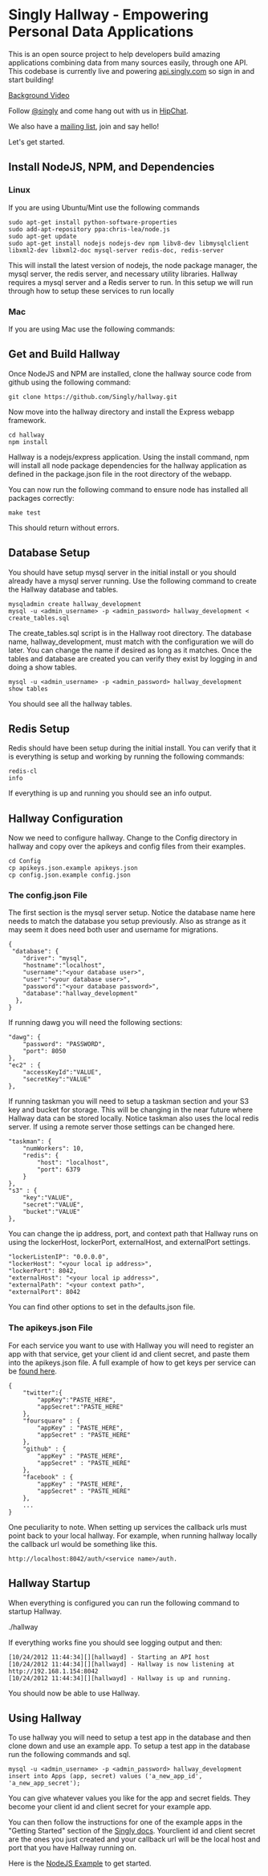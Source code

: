 # Singly Hallway - Empowering Personal Data Applications

This is an open source project to help developers build amazing applications
combining data from many sources easily, through one API. This codebase is
currently live and powering [api.singly.com](https://api.singly.com/) so sign in
and start building!

[Background Video](http://www.youtube.com/watch?v=pTNO5npNq28)

Follow [@singly](http://twitter.com/singly) and come hang out with us in
[HipChat](http://chat.singly.com/).

We also have a [mailing list](https://groups.google.com/group/singlyapi), join
and say hello!

Let's get started.

## Install NodeJS, NPM, and Dependencies

### Linux
If you are using Ubuntu/Mint use the following commands

    sudo apt-get install python-software-properties
    sudo add-apt-repository ppa:chris-lea/node.js
    sudo apt-get update
    sudo apt-get install nodejs nodejs-dev npm libv8-dev libmysqlclient libxml2-dev libxml2-doc mysql-server redis-doc, redis-server

This will install the latest version of nodejs, the node package manager, the mysql 
server, the redis server, and necessary utility libraries.  Hallway requires a mysql 
server and a Redis server to run.  In this setup we will run through how to setup 
these services to run locally

### Mac
If you are using Mac use the following commands:


## Get and Build Hallway

Once NodeJS and NPM are installed, clone the hallway source code from github using the 
following command:

    git clone https://github.com/Singly/hallway.git

Now move into the hallway directory and install the Express webapp framework.

    cd hallway
    npm install

Hallway is a nodejs/express application.  Using the install command, npm will install 
all node package dependencies for the hallway application as defined in the 
package.json file in the root directory of the webapp.

You can now run the following command to ensure node has installed all packages 
correctly:

    make test

This should return without errors.

## Database Setup

You should have setup mysql server in the initial install or you should already have a 
mysql server running.  Use the following command to create the Hallway database and tables.

    mysqladmin create hallway_development
    mysql -u <admin_username> -p <admin_password> hallway_development < create_tables.sql

The create_tables.sql script is in the Hallway root directory.  The database name, 
hallway_development, must match with the configuration we will do later.  You can change 
the name if desired as long as it matches.  Once the tables and database are created you 
can verify they exist by logging in and doing a show tables.

    mysql -u <admin_username> -p <admin_password> hallway_development
    show tables

You should see all the hallway tables.

## Redis Setup

Redis should have been setup during the initial install.  You can verify that it is 
everything is setup and working by running the following commands:

    redis-cl
    info

If everything is up and running you should see an info output.

## Hallway Configuration

Now we need to configure hallway.  Change to the Config directory in hallway and copy 
over the apikeys and config files from their examples.

    cd Config
    cp apikeys.json.example apikeys.json
    cp config.json.example config.json

### The config.json File

The first section is the mysql server setup.  Notice the database name here needs to 
match the database you setup previously.  Also as strange as it may seem it does need 
both user and username for migrations.

    {
     "database": {
        "driver": "mysql",
        "hostname":"localhost",
        "username":"<your database user>",
        "user":"<your database user>",
        "password":"<your database password>",
        "database":"hallway_development"
      },
    }

If running dawg you will need the following sections:

    "dawg": {
        "password": "PASSWORD",
        "port": 8050
    },
    "ec2" : {
        "accessKeyId":"VALUE",
        "secretKey":"VALUE"
    },

If running taskman you will need to setup a taskman section and your S3 key and bucket 
for storage.  This will be changing in the near future where Hallway data can be stored 
locally.  Notice taskman also uses the local redis server.  If using a remote server 
those settings can be changed here.

    "taskman": {
        "numWorkers": 10,
        "redis": {
            "host": "localhost",
            "port": 6379
        }
    },
    "s3" : {
        "key":"VALUE",
        "secret":"VALUE",
        "bucket":"VALUE"
    },

You can change the ip address, port, and context path that Hallway runs on using the 
lockerHost, lockerPort, externalHost, and externalPort settings.

    "lockerListenIP": "0.0.0.0",
    "lockerHost": "<your local ip address>",
    "lockerPort": 8042,
    "externalHost": "<your local ip address>",
    "externalPath": "<your context path>",
    "externalPort": 8042

You can find other options to set in the defaults.json file.

### The apikeys.json File

For each service you want to use with Hallway you will need to register an app with 
that service, get your client id and client secret, and paste them into the apikeys.json 
file.  A full example of how to get keys per service can be
[found here](https://github.com/LockerProject/Locker/wiki/GettingAPIKeys).

    {
        "twitter":{
            "appKey":"PASTE_HERE",
            "appSecret":"PASTE_HERE"
        },
        "foursquare" : {
            "appKey" : "PASTE_HERE",
            "appSecret" : "PASTE_HERE"
        },
        "github" : {
            "appKey" : "PASTE_HERE",
            "appSecret" : "PASTE_HERE"
        },
        "facebook" : {
            "appKey" : "PASTE_HERE",
            "appSecret" : "PASTE_HERE"
        },
        ...
    }

One peculiarity to note.  When setting up services the callback urls must point back to 
your local hallway. For example, when running hallway locally the callback url would be 
something like this.

    http://localhost:8042/auth/<service name>/auth.

## Hallway Startup

When everything is configured you can run the following command to startup Hallway.

./hallway

If everything works fine you should see logging output and then:

    [10/24/2012 11:44:34][][hallwayd] - Starting an API host
    [10/24/2012 11:44:34][][hallwayd] - Hallway is now listening at http://192.168.1.154:8042
    [10/24/2012 11:44:34][][hallwayd] - Hallway is up and running.

You should now be able to use Hallway.

## Using Hallway

To use hallway you will need to setup a test app in the database and then clone down 
and use an example app.  To setup a test app in the database run the following commands 
and sql.

    mysql -u <admin_username> -p <admin_password> hallway_development
    insert into Apps (app, secret) values ('a_new_app_id', 'a_new_app_secret');

You can give whatever values you like for the app and secret fields.  They become your 
client id and client secret for your example app.

You can then follow the instructions for one of the example apps in the "Getting Started"
section of the [Singly docs](http://singly.com/docs).  Yourclient id and client secret are
the ones you just created and your callback url will be the local host and port that you
have Hallway running on.

Here is the [NodeJS Example](https://singly.com/docs/getting_started_node) to get started.